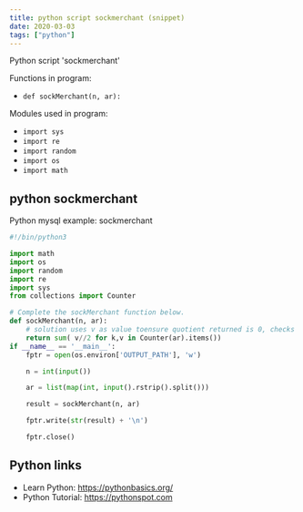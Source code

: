 ```yaml
---
title: python script sockmerchant (snippet)
date: 2020-03-03
tags: ["python"]
---
```

Python script 'sockmerchant'

Functions in program: 
* `def sockMerchant(n, ar):`

Modules used in program: 
* `import sys`
* `import re`
* `import random`
* `import os`
* `import math`

## python sockmerchant

Python mysql example: sockmerchant

```python
#!/bin/python3

import math
import os
import random
import re
import sys
from collections import Counter

# Complete the sockMerchant function below.
def sockMerchant(n, ar):
    # solution uses v as value toensure quotient returned is 0, checks value count through .items
    return sum( v//2 for k,v in Counter(ar).items())
if __name__ == '__main__':
    fptr = open(os.environ['OUTPUT_PATH'], 'w')

    n = int(input())

    ar = list(map(int, input().rstrip().split()))

    result = sockMerchant(n, ar)

    fptr.write(str(result) + '\n')

    fptr.close()


```

## Python links

- Learn Python: https://pythonbasics.org/
- Python Tutorial: https://pythonspot.com
